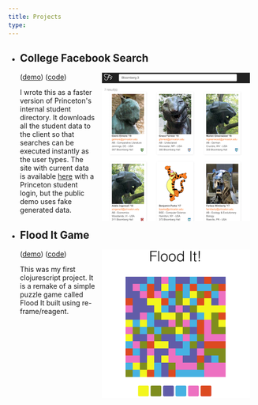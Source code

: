 ```yaml
---
title: Projects
type: 
---
```


- ## College Facebook Search

    <img src="/search-screenshot.png" height="300px" style="float: right;margin: 0em 1em 1em 1em" />

    ([demo](/search/)) ([code](https://github.com/bnprks/people-search))

    I wrote this as a faster version of Princeton's internal student directory. It downloads all the student data to the client so that searches can be executed instantly as the user types. The site with current data is available [here](http://princetonfacebook.com) with a Princeton student login, but the public demo uses fake generated data.

- ## Flood It Game

    <img src="/flood-it-screenshot.png" height="300px" style="float: right;margin: 0em 1em 1em 1em" />

    ([demo](/flood-it/)) ([code](https://github.com/bnprks/flood-it))

    This was my first clojurescript project. It is a remake of a simple puzzle game called
    Flood It built using re-frame/reagent.


